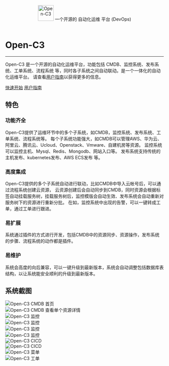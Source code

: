 <div align="center">
  <a name="readme-top"></a>
  <a><img src="/images/open-c3-logo.jpeg" alt="Open-C3" width="50" /></a>
   一个开源的 自动化运维 平台 (DevOps)
</div>
<br/>

# Open-C3
---

Open-C3 是一个开源的自动化运维平台，功能包括 CMDB、监控系统、发布系统、工单系统、流程系统 等，同时各子系统之间自动联动。是一个一体化的自动化运维平台。
请查看[用户指南]以获得更多的信息。

[introductory tutorial]: getting-started.md
[用户指南]: user-guide/README.md

<div class="text-center">
<a href="getting-started/" class="btn btn-primary" role="button">快速开始</a>
<a href="user-guide/" class="btn btn-primary" role="button">用户指南</a>
</div>

<div class="pt-2 pb-4 px-4 my-4 bg-body-tertiary rounded-3">
<h2 class="display-4 text-center">特色</h2>

<div class="row">
  <div class="col-sm-6">
    <div class="card mb-4">
      <div class="card-body">
        <h3 class="card-title">功能齐全</h3>
        <p class="card-text">
            Open-C3提供了运维环节中的多个子系统，如CMDB，监控系统、发布系统、工单系统、流程系统等。
            每个子系统功能强大，如CMDB可以管理AWS、华为云、阿里云、腾讯云、Ucloud、Openstack、Vmware、自建机房等资源。
            监控系统可以监控主机、Mysql、Redis、Mongodb、网站入口等。
            发布系统支持传统的主机发布、kubernetes发布、AWS ECS发布 等。
        </p>
      </div>
    </div>
  </div>
  <div class="col-sm-6">
    <div class="card mb-4">
      <div class="card-body">
        <h3 class="card-title">高度集成</h3>
        <p class="card-text">
            Open-C3提供的多个子系统自动进行联动，比如CMDB中导入云帐号后，可以通过流程系统创建云资源，
            云资源创建后会自动同步到CMDB，同时资源会根据标签自动挂载服务树，挂载服务树后，监控模版会自动生效、发布系统会自动重新对服务树下的资源进行重新分批。
            在如，监控系统中出现的告警，可以一键转成工单，通过工单进行跟进。
        </p>
      </div>
    </div>
  </div>
</div>

<div class="row">
  <div class="col-sm-6">
    <div class="card">
      <div class="card-body">
        <h3 class="card-title">易扩展</h3>
        <p class="card-text">
            系统通过插件的方式进行开发，包括CMDB中的资源同步、资源操作，发布系统的步骤、流程系统的动作都是插件。
        </p>
      </div>
    </div>
  </div>
  <div class="col-sm-6">
    <div class="card">
      <div class="card-body">
        <h3 class="card-title">易维护</h3>
        <p class="card-text">
            系统会高度的向后兼容，可以一键升级到最新版本，系统会自动调整包括数据库表结构，以让系统能安全顺利的升级到最新版本。
        </p>
      </div>
    </div>
  </div>
</div>
</div>


<div class="pt-2 pb-4 px-4 my-4 bg-body-tertiary rounded-3">
<h2 class="display-8 text-center">系统截图</h2>

<div class="row">
  <div class="col-sm-6">
    <div class="card mb-4">
      <div class="card-body">
        <img src= "https://github.com/user-attachments/assets/c3070a34-f1e4-42a9-b240-79056909e00b" alt="Open-C3 CMDB 首页"/>
      </div>
    </div>
  </div>
  <div class="col-sm-6">
    <div class="card mb-4">
      <div class="card-body">
        <img src= "https://github.com/user-attachments/assets/15aff287-4cf1-4eed-8567-65567020df07" alt="Open-C3 CMDB 查看单个资源详情"/>
      </div>
    </div>
  </div>
</div>

<div class="row">
  <div class="col-sm-6">
    <div class="card mb-4">
      <div class="card-body">
        <img src= "https://github.com/user-attachments/assets/ac21234e-71ec-49b3-9dd5-c02cf85ed1d8" alt="Open-C3 监控"/>
      </div>
    </div>
  </div>
  <div class="col-sm-6">
    <div class="card mb-4">
      <div class="card-body">
        <img src= "https://github.com/user-attachments/assets/45ba808d-6d89-4aac-b09b-cc6fef4bad33" alt="Open-C3 监控"/>
      </div>
    </div>
  </div>
</div>

<div class="row">
  <div class="col-sm-6">
    <div class="card mb-4">
      <div class="card-body">
        <img src= "https://github.com/user-attachments/assets/1d52a93f-6b12-46df-ba1c-cad46ea66793" alt="Open-C3 监控"/>
      </div>
    </div>
  </div>
  <div class="col-sm-6">
    <div class="card mb-4">
      <div class="card-body">
        <img src= "https://github.com/user-attachments/assets/e3f50373-115b-42f4-86a3-9bd5afa085b7" alt="Open-C3 监控"/>
      </div>
    </div>
  </div>
</div>

<div class="row">
  <div class="col-sm-6">
    <div class="card mb-4">
      <div class="card-body">
        <img src= "https://github.com/user-attachments/assets/584b374f-b3e0-4321-a5a6-96c7be3eeea1" alt="Open-C3 CICD"/>
      </div>
    </div>
  </div>
  <div class="col-sm-6">
    <div class="card mb-4">
      <div class="card-body">
        <img src= "https://github.com/user-attachments/assets/2bc1a7c2-07d9-4cf8-aa35-7e507cee5ef0" alt="Open-C3 CICD"   />
      </div>
    </div>
  </div>
</div>


<div class="row">
  <div class="col-sm-6">
    <div class="card mb-4">
      <div class="card-body">
        <img src= "https://github.com/user-attachments/assets/fd5a7401-0c4c-4218-b12a-905a59360423" alt="Open-C3 菜单"/>
      </div>
    </div>
  </div>
  <div class="col-sm-6">
    <div class="card mb-4">
      <div class="card-body">
        <img src= "https://github.com/user-attachments/assets/9292eb7a-bba6-4477-af75-8c99f57af410" alt="Open-C3 工单"/>
      </div>
    </div>
  </div>
</div>

</div>

